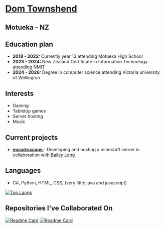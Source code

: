 <a href="https://dtownshend.com"><h1> Dom Townshend </h1></a>

<h2> Motueka - NZ </h2>

<h2> Education plan </h2>
<ul>
<li> <strong> 2018 - 2022: </strong> Currently year 13 attending Motueka High School </li>
<li> <strong> 2023 - 2024: </strong> New Zealand Certificate in Information Technology attending NMIT </li>
<li> <strong> 2024 - 2026: </strong> Degree in computer science attending Victoria university of Wellington </li> 
</ul>

<h2> Interests </h2>
<ul>
<li> Gaming </li>
<li> Tabletop games </li>
<li> Server hosting </li>
<li> Music </li>
</ul>

<h2> Current projects </h2>
<ul>
<li> <a href="mcskyscape.com"> <strong> mcsckyscape </strong> </a> - Developing and hosting a minecraft server in collaboration with <a href="https://github.com/bailey-long"> Bailey Long </a> </li>
</ul>

<h2> Languages </h2> 
<ul>
<li> C#, Python, HTML, CSS, (very little java and javascript)</li>
</ul>

[![Top Langs](https://github-readme-stats.vercel.app/api/top-langs/?username=domitron123)](https://github.com/anuraghazra/github-readme-stats)

<h2> Repositories I've Collaborated On </h2>

[![Readme Card](https://github-readme-stats.vercel.app/api/pin/?username=wzerp&repo=12DGT-Maths-Game&theme=github_dark)](https://github.com/wzerp/12DGT-Maths-Game)
[![Readme Card](https://github-readme-stats.vercel.app/api/pin/?username=wzerp&repo=Retribution&theme=github_dark)](https://github.com/wzerp/Retribution)
